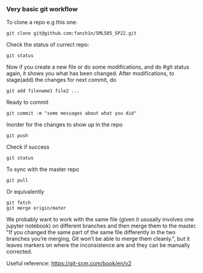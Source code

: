 ### Very basic git workflow
To clone a repo e.g this one:
```
git clone git@github.com:fanch1n/SML505_SP22.git
```
Check the status of currect repo:
```
git status
```
Now if you create a new file or do some modifications, and do #git status again, it shows you what has been changed.
After modifications, to stage(add) the changes for next commit, do
```
git add filename1 file2 ...
``` 
Ready to commit
```
git commit -m "some messages about what you did"
```
Inorder for the changes to show up in the repo
```
git push
```
Check if success
```
git status
```


To sync with the master repo
```
git pull
```
Or equivalently
```
git fetch 
git merge origin/mater
```

We probably want to work with the same file (given it ususally involves one jupyter notebook) on different branches and then merge them to the master. 
"If you changed the same part of the same file differently in the two branches you’re merging, Git won’t be able to merge them cleanly.", but it leaves markers on where the inconsistence are
and they can be manually corrected. 

Useful reference: https://git-scm.com/book/en/v2
